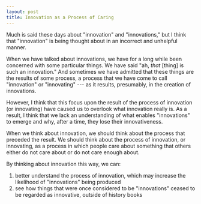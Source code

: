 ```yaml
---
layout: post
title: Innovation as a Process of Caring
---
```


Much is said these days about "innovation" and "innovations," but I think that "innovation" is being thought about in an incorrect and unhelpful manner.

When we have talked about innovations, we have for a long while been concerned with some particular things. We have said "ah, _that_ [thing] is such an innovation." And sometimes we have admitted that these things are the results of some process, a process that we have come to call "innovation" or "innovating" --- as it results, presumably, in the creation of innovations.

However, I think that this focus upon the result of the process of innovation (or innovating) have caused us to overlook what innovation really is. As a result, I think that we lack an understanding of what enables "innovations" to emerge and why, after a time, they lose their innovativeness.

When we think about innovation, we should think about the process that preceded the result. We should think about the process of innovation, or innovating, as a process in which people care about something that others either do not care about or do not care enough about.

By thinking about innovation this way, we can:

1. better understand the process of innovation, which may increase the likelihood of "innovations" being produced
2. see how things that were once considered to be "innovations" ceased to be regarded as innovative, outside of history books
